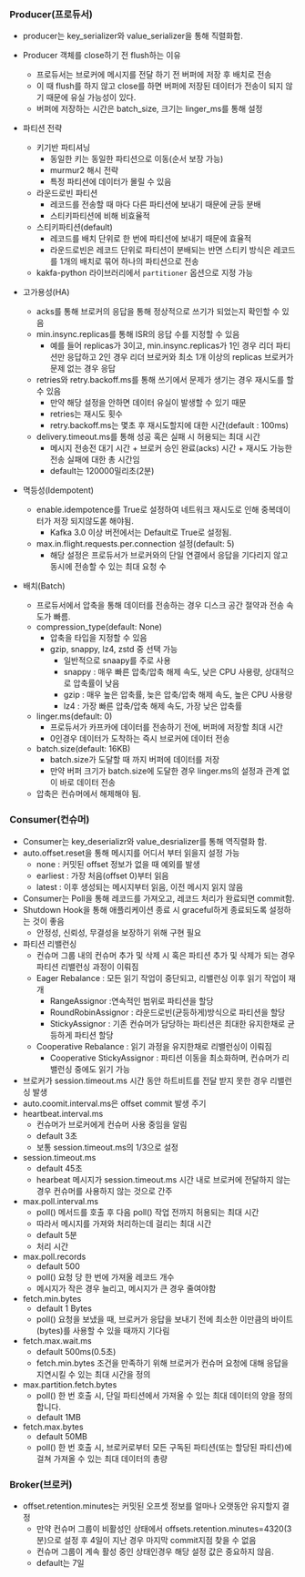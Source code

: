 ### Producer(프로듀서)
- producer는 key_serializer와 value_serializer을 통해 직렬화함.
- Producer 객체를 close하기 전 flush하는 이유
  - 프로듀서는 브로커에 메시지를 전달 하기 전 버퍼에 저장 후 배치로 전송
  - 이 때 flush를 하지 않고 close를 하면 버퍼에 저장된 데이터가 전송이 되지 않기 때문에 유실 가능성이 있다.
  - 버퍼에 저장하는 시간은 batch_size, 크기는 linger_ms를 통해 설정
- 파티션 전략
  - 키기반 파티셔닝
    - 동일한 키는 동일한 파티션으로 이동(순서 보장 가능)
    - murmur2 해시 전략
    - 특정 파티션에 데이터가 몰릴 수 있음
  - 라운드로빈 파티션
    - 레코드를 전송할 때 마다 다른 파티션에 보내기 때문에 균등 분배
    - 스티키파티션에 비해 비효율적
  - 스티키파티션(default)
    - 레코드를 배치 단위로 한 번에 파티션에 보내기 때문에 효율적
    - 라운드로빈은 레코드 단위로 파티션이 분배되는 반면 스티키 방식은 레코드를 1개의 배치로 묶어 하나의 파티션으로 전송
  - kakfa-python 라이브러리에서 `partitioner` 옵션으로 지정 가능
- 고가용성(HA)
  - acks를 통해 브로커의 응답을 통해 정상적으로 쓰기가 되었는지 확인할 수 있음
  - min.insync.replicas를 통해 ISR의 응답 수를 지정할 수 있음
    - 예를 들어 replicas가 3이고, min.insync.replicas가 1인 경우 리더 파티션만 응답하고 2인 경우 리더 브로커와 최소 1개 이상의 replicas 브로커가 문제 없는 경우 응답
  - retries와 retry.backoff.ms를 통해 쓰기에서 문제가 생기는 경우 재시도를 할 수 있음
    - 만약 해당 설정을 안하면 데이터 유실이 발생할 수 있기 때문
    - retries는 재시도 횟수
    - retry.backoff.ms는 몇초 후 재시도할지에 대한 시간(default : 100ms)
  - delivery.timeout.ms를 통해 성공 혹은 실패 시 허용되는 최대 시간
    - 메시지 전송전 대기 시간 + 브로커 승인 완료(acks) 시간 + 재시도 가능한 전송 실패에 대한 총 시간임
    - default는 120000밀리초(2분)
   
- 멱등성(Idempotent)
  - enable.idempotence를 True로 설정하여 네트워크 재시도로 인해 중복데이터가 저장 되지않도롣 해야됨.
    - Kafka 3.0 이상 버전에서는 Default로 True로 설정됨.
  - max.in.flight.requests.per.connection 설정(default: 5)
    - 해당 설정은 프로듀서가 브로커와의 단일 연결에서 응답을 기다리지 않고 동시에 전송할 수 있는 최대 요청 수
- 배치(Batch)
  - 프로듀서에서 압축을 통해 데이터를 전송하는 경우 디스크 공간 절약과 전송 속도가 빠름.
  - compression_type(default: None)
    - 압축을 타입을 지정할 수 있음
    - gzip, snappy, lz4, zstd 중 선택 가능
      - 일반적으로 snaapy를 주로 사용
      - snappy : 매우 빠른 압축/압축 해제 속도, 낮은 CPU 사용량, 상대적으로 압축률이 낮음
      - gzip : 매우 높은 압축률, 늦은 압축/압축 해제 속도, 높은 CPU 사용량
      - lz4 : 가장 빠른 압축/압축 해제 속도, 가장 낮은 압축률
  - linger.ms(default: 0)
    - 프로듀서가 카프카에 데이터를 전송하기 전에, 버퍼에 저장할 최대 시간
    - 0인경우 데이터가 도착하는 즉시 브로커에 데이터 전송
  - batch.size(default: 16KB)
    - batch.size가 도달할 때 까지 버퍼에 데이터를 저장
    - 만약 버퍼 크기가 batch.size에 도달한 경우 linger.ms의 설정과 관계 없이 바로 데이터 전송
  - 압축은 컨슈머에서 해제해야 됨.
  
### Consumer(컨슈머)
- Consumer는 key_deserializr와 value_desrializer를 통해 역직렬화 함.
- auto.offset.reset을 통해 메시지를 어디서 부터 읽을지 설정 가능
  - none : 커밋된 offset 정보가 없을 때 예외를 발생
  - earliest : 가장 처음(offset 0)부터 읽음
  - latest : 이후 생성되는 메시지부터 읽음, 이전 메시지 읽지 않음
- Consumer는 Poll을 통해 레코드를 가져오고, 레코드 처리가 완료되면 commit함.  
- Shutdown Hook을 통해 애플리케이션 종료 시 graceful하게 종료되도록 설정하는 것이 좋음
  - 안정성, 신뢰성, 무결성을 보장하기 위해 구현 필요
- 파티션 리밸런싱
  - 컨슈머 그룹 내의 컨슈머 추가 및 삭제 시 혹은 파티션 추가 및 삭제가 되는 경우 파티션 리밸런싱 과정이 이뤄짐
  - Eager Rebalance : 모든 읽기 작업이 중단되고, 리밸런싱 이후 읽기 작업이 재개
    - RangeAssignor :연속적인 범위로 파티션을 할당
    - RoundRobinAssignor : 라운드로빈(균등하게)방식으로 파티션을 할당
    - StickyAssignor : 기존 컨슈머가 담당하는 파티션은 최대한 유지한채로 균등하게 파티션 할당
  - Cooperative Rebalance : 읽기 과정을 유지한채로 리밸런싱이 이뤄짐
    - Cooperative StickyAssignor : 파티션 이동을 최소화하며, 컨슈머가 리밸런싱 중에도 읽기 가능
- 브로커가 session.timeout.ms 시간 동안 하트비트를 전달 받지 못한 경우 리밸런싱 발생
- auto.coomit.interval.ms은 offset commit 발생 주기
- heartbeat.interval.ms
  - 컨슈머가 브로커에게 컨슈머 사용 중임을 알림
  - default 3초
  - 보통 session.timeout.ms의 1/3으로 설정
- session.timeout.ms
  - default 45초
  - hearbeat 메시지가 session.timeout.ms 시간 내로 브로커에 전달하지 않는 경우 컨슈머를 사용하지 않는 것으로 간주
- max.poll.interval.ms
  - poll() 메서드를 호출 후 다음 poll() 작업 전까지 허용되는 최대 시간
  - 따라서 메시지를 가져와 처리하는데 걸리는 최대 시간
  - default 5분
  - 처리 시간
- max.poll.records
  - default 500
  - poll() 요청 당 한 번에 가져올 레코드 개수
  - 메시지가 작은 경우 늘리고, 메시지가 큰 경우 줄여야함
- fetch.min.bytes
  - default 1 Bytes
  - poll() 요청을 보냈을 때, 브로커가 응답을 보내기 전에 최소한 이만큼의 바이트(bytes)를 사용할 수 있을 때까지 기다림
- fetch.max.wait.ms
  - default 500ms(0.5초)
  - fetch.min.bytes 조건을 만족하기 위해 브로커가 컨슈머 요청에 대해 응답을 지연시킬 수 있는 최대 시간을 정의
- max.partition.fetch.bytes
  - poll() 한 번 호출 시, 단일 파티션에서 가져올 수 있는 최대 데이터의 양을 정의합니다.
  - default 1MB
- fetch.max.bytes
  - default 50MB
  - poll() 한 번 호출 시, 브로커로부터 모든 구독된 파티션(또는 할당된 파티션)에 걸쳐 가져올 수 있는 최대 데이터의 총량

### Broker(브로커)
- offset.retention.minutes는 커밋된 오프셋 정보를 얼마나 오랫동안 유지할지 결정
  - 만약 컨슈머 그룹이 비활성인 상태에서 offsets.retention.minutes=4320(3분)으로 설정 후 4일이 지난 경우 마지막 commit지점 찾을 수 없음
  - 컨슈머 그룹이 계속 활성 중인 상태인경우 해당 설정 값은 중요하지 않음.
  - default는 7일